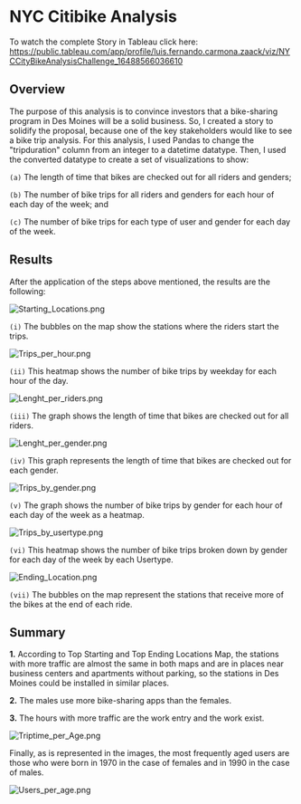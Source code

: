 # NYC Citibike Analysis

To watch the complete Story in Tableau click here: https://public.tableau.com/app/profile/luis.fernando.carmona.zaack/viz/NYCCityBikeAnalysisChallenge_16488566036610

## Overview

The purpose of this analysis is to convince investors that a bike-sharing program in Des Moines will be a solid business. So, I created a story to solidify the proposal, because one of the key stakeholders would like to see a bike trip analysis.
For this analysis, I used Pandas to change the "tripduration" column from an integer to a datetime datatype. Then, I used the converted datatype to create a set of visualizations to show:

`(a)` The length of time that bikes are checked out for all riders and genders; 

`(b)` The number of bike trips for all riders and genders for each hour of each day of the week; and

`(c)` The number of bike trips for each type of user and gender for each day of the week.

## Results

After the application of the steps above mentioned, the results are the following:

![Starting_Locations.png](Images/Starting_Locations.png)

`(i)` The bubbles on the map show the stations where the riders start the trips.

![Trips_per_hour.png](Images/Trips_per_hour.png)

`(ii)` This heatmap shows the number of bike trips by weekday for each hour of the day.

![Lenght_per_riders.png](Images/Lenght_per_riders.png)

`(iii)` The graph shows the length of time that bikes are checked out for all riders.

![Lenght_per_gender.png](Images/Lenght_per_gender.png)

`(iv)` This graph represents the length of time that bikes are checked out for each gender.

![Trips_by_gender.png](Images/Trips_by_gender.png)

`(v)` The graph shows the number of bike trips by gender for each hour of each day of the week as a heatmap.

![Trips_by_usertype.png](Images/Trips_by_usertype.png)

`(vi)` This heatmap shows the number of bike trips broken down by gender for each day of the week by each Usertype.

![Ending_Location.png](Images/Ending_Location.png)

`(vii)` The bubbles on the map represent the stations that receive more of the bikes at the end of each ride.

## Summary

**1.** According to Top Starting and Top Ending Locations Map, the stations with more traffic are almost the same in both maps and are in places near business centers and apartments without parking, so the stations in Des Moines could be installed in similar places. 

**2.** The males use more bike-sharing apps than the females.

**3.** The hours with more traffic are the work entry and the work exist.

![Triptime_per_Age.png](Images/Triptime_per_Age.png)

Finally, as is represented in the  images, the most frequently aged users are those who were born in 1970 in the case of females and in 1990 in the case of males.

![Users_per_age.png](Images/Users_per_age.png)


